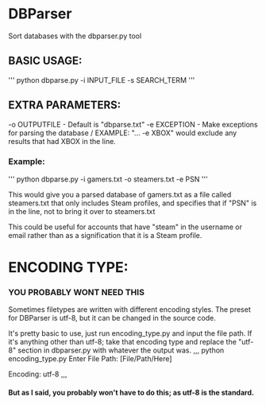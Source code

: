 # DBParser
Sort databases with the dbparser.py tool

## BASIC USAGE:
'''
python dbparse.py -i INPUT_FILE -s SEARCH_TERM
'''
## EXTRA PARAMETERS:

-o OUTPUTFILE - Default is "dbparse.txt"
-e EXCEPTION - Make exceptions for parsing the database / EXAMPLE: "... -e XBOX" would exclude any results that had XBOX in the line.

### Example:
'''
python dbparse.py -i gamers.txt -o steamers.txt -e PSN
'''

This would give you a parsed database of gamers.txt as a file called steamers.txt that only includes Steam profiles,
and specifies that if "PSN" is in the line, not to bring it over to steamers.txt

This could be useful for accounts that have "steam" in the username or email rather than as a signification that it is a Steam profile.

# ENCODING TYPE:

### YOU PROBABLY WONT NEED THIS

Sometimes filetypes are written with different encoding styles. The preset for DBParser is utf-8, but it can be changed in the source code.

It's pretty basic to use, just run encoding_type.py and input the file path. If it's anything other than utf-8; take that encoding type and replace the "utf-8" section in dbparser.py with whatever the output was.
,,,
python encoding_type.py
Enter File Path: [File/Path/Here]

 Encoding: utf-8
,,,
#### But as I said, you probably won't have to do this; as utf-8 is the standard.

